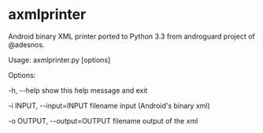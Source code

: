 axmlprinter
===========

Android binary XML printer ported to Python 3.3 from androguard project of @adesnos. 

Usage: axmlprinter.py [options]

Options:

  -h, --help            show this help message and exit
  
  -i INPUT, --input=INPUT
                        filename input (Android's binary xml)
                        
  -o OUTPUT, --output=OUTPUT
                        filename output of the xml